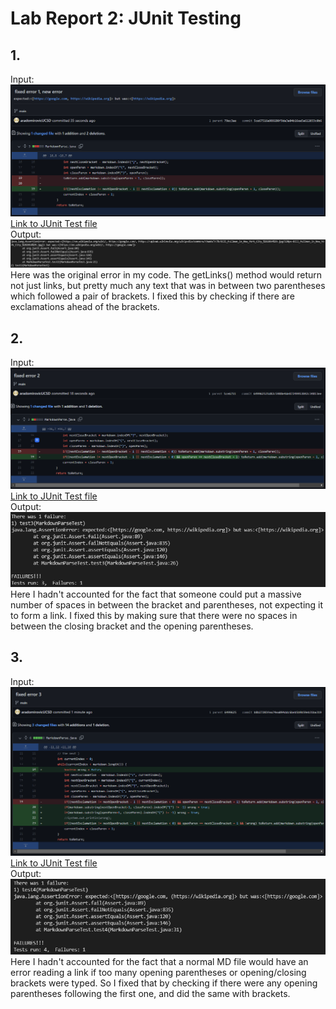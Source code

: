 # Lab Report 2: JUnit Testing
## 1. 
Input:<br>
![](img2/Change1.PNG)<br>
[Link to JUnit Test file](https://github.com/aradomirovicUCSD/markdown-parse/commit/0539a25147ff4243aa183070b9a8798f2a09c1ff#diff-c4d343f38cf62ed2fa12aa0d52021ed9da6fca82b64a80fec22a750f40e114b1)<br>
Output:<br>
![](img2/Output1.PNG)<br>
Here was the original error in my code. The getLinks() method would return not just links, but pretty much any text that was in between two parentheses which followed a pair of brackets. I fixed this by checking if there are exclamations ahead of the brackets.
## 2. 
Input:<br>
![](img2/Change2.PNG)<br>
[Link to JUnit Test file](https://github.com/aradomirovicUCSD/markdown-parse/commit/0539a25147ff4243aa183070b9a8798f2a09c1ff#diff-c4d343f38cf62ed2fa12aa0d52021ed9da6fca82b64a80fec22a750f40e114b1)<br>
Output:<br>
![](img2/Output2.PNG)<br>
Here I hadn't accounted for the fact that someone could put a massive number of spaces in between the bracket and parentheses, not expecting it to form a link. I fixed this by making sure that there were no spaces in between the closing bracket and the opening parentheses.
## 3. 
Input:<br>
![](img2/Change3.PNG)<br>
[Link to JUnit Test file](https://github.com/aradomirovicUCSD/markdown-parse/blob/main/MarkdownParseTest.java)<br>
Output:<br>
![](img2/Output3.PNG)<br>
Here I hadn't accounted for the fact that a normal MD file would have an error reading a link if too many opening parentheses or opening/closing brackets were typed. So I fixed that by checking if there were any opening parentheses following the first one, and did the same with brackets.